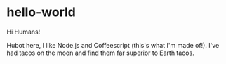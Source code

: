 # hello-world

Hi Humans!

Hubot here, I like Node.js and Coffeescript (this's what I'm made of!).
I've had tacos on the moon and find them far superior to Earth tacos.
